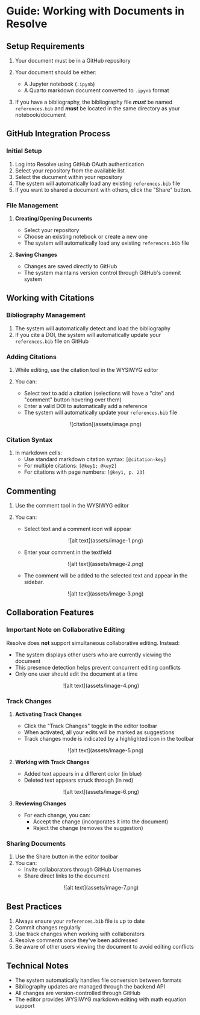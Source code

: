 # Guide: Working with Documents in Resolve

## Setup Requirements

1. Your document must be in a GitHub repository

2. Your document should be either:
   - A Jupyter notebook (`.ipynb`)
   - A Quarto markdown document converted to `.ipynb` format

3. If you have a bibliography, the bibliography file ***must*** be named `references.bib` and ***must*** be located in the same directory as your notebook/document


## GitHub Integration Process

### Initial Setup
1. Log into Resolve using GitHub OAuth authentication
2. Select your repository from the available list
3. Select the ducument within your repository
4. The system will automatically load any existing `references.bib` file
5. If you want to shared a document with others, click the "Share" button.


### File Management
1. **Creating/Opening Documents**
   - Select your repository
   - Choose an existing notebook or create a new one
   - The system will automatically load any existing `references.bib` file

2. **Saving Changes**
   - Changes are saved directly to GitHub
   - The system maintains version control through GitHub's commit system

## Working with Citations

### Bibliography Management

1. The system will automatically detect and load the bibliography
2. If you cite a DOI, the system will automatically update your `references.bib` file on GitHub


### Adding Citations
1. While editing, use the citation tool in the WYSIWYG editor
2. You can:
   - Select text to add a citation (selections will have a "cite" and "comment" button hovering over them)
   - Enter a valid DOI to automatically add a reference 
   - The system will automatically update your `references.bib` file

   <p align="center">
   ![citation](assets/image.png)
   </p>

### Citation Syntax
1. In markdown cells:
   - Use standard markdown citation syntax: `[@citation-key]`
   - For multiple citations: `[@key1; @key2]`
   - For citations with page numbers: `[@key1, p. 23]`

## Commenting
1. Use the comment tool in the WYSIWYG editor
2. You can:
   - Select text and a comment icon will appear

   <p align="center">
   ![alt text](assets/image-1.png)
   </p>

   - Enter your comment in the textfield

   <p align="center">
   ![alt text](assets/image-2.png)
   </p>

   - The comment will be added to the selected text and appear in the sidebar.

   <p align="center">
   ![alt text](assets/image-3.png)
   </p>



## Collaboration Features

### Important Note on Collaborative Editing
Resolve does **not** support simultaneous collaborative editing. Instead:
- The system displays other users who are currently viewing the document
- This presence detection helps prevent concurrent editing conflicts
- Only one user should edit the document at a time

<p align="center">
![alt text](assets/image-4.png)
</p>

### Track Changes
1. **Activating Track Changes**
   - Click the "Track Changes" toggle in the editor toolbar
   - When activated, all your edits will be marked as suggestions
   - Track changes mode is indicated by a highlighted icon in the toolbar

   <p align="center">
   ![alt text](assets/image-5.png)
   </p>

2. **Working with Track Changes**
   - Added text appears in a different color (in blue)
   - Deleted text appears struck through (in red)

<p align="center">
![alt text](assets/image-6.png)
</p>

3. **Reviewing Changes**

   - For each change, you can:
     - Accept the change (incorporates it into the document)
     - Reject the change (removes the suggestion)


### Sharing Documents
1. Use the Share button in the editor toolbar
2. You can:
   - Invite collaborators through GitHub Usernames
   - Share direct links to the document

<p align="center">
![alt text](assets/image-7.png)
</p>

## Best Practices
1. Always ensure your `references.bib` file is up to date
2. Commit changes regularly
3. Use track changes when working with collaborators
4. Resolve comments once they've been addressed
5. Be aware of other users viewing the document to avoid editing conflicts

## Technical Notes
- The system automatically handles file conversion between formats
- Bibliography updates are managed through the backend API
- All changes are version-controlled through GitHub
- The editor provides WYSIWYG markdown editing with math equation support
